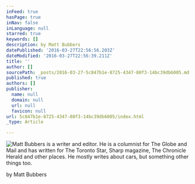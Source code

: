 ```yaml
---
inFeed: true
hasPage: true
inNav: false
inLanguage: null
starred: true
keywords: []
description: by Matt Bubbers
datePublished: '2016-03-27T22:56:56.203Z'
dateModified: '2016-03-27T22:56:39.211Z'
title: ''
author: []
sourcePath: _posts/2016-03-27-5c847b1e-8725-4347-80f3-14bc39db6005.md
published: true
authors: []
publisher:
  name: null
  domain: null
  url: null
  favicon: null
url: 5c847b1e-8725-4347-80f3-14bc39db6005/index.html
_type: Article

---
```

![Matt Bubbers is a writer and editor. He is a columnist for The Globe and Mail and has written for The Toronto Star, Sharp magazine, The Chronicle Herald and other places. He mostly writes about cars, but something other things too. ](https://the-grid-user-content.s3-us-west-2.amazonaws.com/9383e779-b99b-4f90-b1c5-d2d6ee2488b1.jpg)

by Matt Bubbers